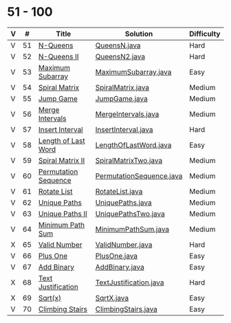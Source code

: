 # 51 - 100 

 V | #  | Title | Solution | Difficulty 
-- | --- | ----- | -------- | ---------- 
 V | 51   | [N-Queens][51-link] | [QueensN.java][51-solution] | Hard
 V | 52   | [N-Queens II][52-link] | [QueensN2.java][52-solution] | Hard
 V | 53   | [Maximum Subarray][53-link] | [MaximumSubarray.java][53-solution] | Easy
 V | 54   | [Spiral Matrix][54-link] | [SpiralMatrix.java][54-solution] | Medium
 V | 55   | [Jump Game][55-link] | [JumpGame.java][55-solution] | Medium
 V | 56   | [Merge Intervals][56-link] | [MergeIntervals.java][56-solution] | Medium
 V | 57   | [Insert Interval][57-link] | [InsertInterval.java][57-solution] | Hard
 V | 58   | [Length of Last Word][58-link] | [LengthOfLastWord.java][58-solution] | Easy
 V | 59   | [Spiral Matrix II][59-link] | [SpiralMatrixTwo.java][59-solution] | Medium
 V | 60   | [Permutation Sequence][60-link] | [PermutationSequence.java][60-solution] | Medium
 V | 61   | [Rotate List][61-link] | [RotateList.java][61-solution] | Medium
 V | 62   | [Unique Paths][62-link] | [UniquePaths.java][62-solution] | Medium
 V | 63   | [Unique Paths II][63-link] | [UniquePathsTwo.java][63-solution] | Medium
 V | 64   | [Minimum Path Sum][64-link] | [MinimumPathSum.java][64-solution] | Medium
 X | 65   | [Valid Number][65-link] | [ValidNumber.java][65-solution] | Hard
 V | 66   | [Plus One][66-link] | [PlusOne.java][66-solution] | Easy
 V | 67   | [Add Binary][67-link] | [AddBinary.java][67-solution] | Easy
 X | 68   | [Text Justification][68-link] | [TextJustification.java][68-solution] | Hard
 X | 69   | [Sqrt(x)][69-link] | [SqrtX.java][69-solution] | Easy
 V | 70   | [Climbing Stairs][70-link] | [ClimbingStairs.java][70-solution] | Easy
 
[51-link]: https://leetcode.com/problems/n-queens/
[51-solution]: https://github.com/jsong00505/LeetCode/blob/master/Algorithms/src/main/java/hard/q/QueensN.java
[52-link]: https://leetcode.com/problems/n-queens-ii/
[52-solution]: https://github.com/jsong00505/LeetCode/blob/master/Algorithms/src/main/java/hard/q/QueensN2.java
[53-link]: https://leetcode.com/problems/maximum-subarray/
[53-solution]: https://github.com/jsong00505/LeetCode/blob/master/Algorithms/src/main/java/easy/m/MaximumSubarray.java
[54-link]: https://leetcode.com/problems/spiral-matrix/
[54-solution]: https://github.com/jsong00505/LeetCode/blob/master/Algorithms/src/main/java/medium/s/SpiralMatrix.java
[55-link]: https://leetcode.com/problems/jump-game/
[55-solution]: https://github.com/jsong00505/LeetCode/blob/master/Algorithms/src/main/java/medium/j/JumpGame.java
[56-link]: https://leetcode.com/problems/merge-intervals/
[56-solution]: https://github.com/jsong00505/LeetCode/blob/master/Algorithms/src/main/java/medium/m/MergeIntervals.java
[57-link]: https://leetcode.com/problems/insert-interval/
[57-solution]: https://github.com/jsong00505/LeetCode/blob/master/Algorithms/src/main/java/hard/i/InsertInterval.java
[58-link]: https://leetcode.com/problems/length-of-last-word/
[58-solution]: https://github.com/jsong00505/LeetCode/blob/master/Algorithms/src/main/java/easy/l/LengthOfLastWord.java
[59-link]: https://leetcode.com/problems/spiral-matrix-ii/
[59-solution]: https://github.com/jsong00505/LeetCode/blob/master/Algorithms/src/main/java/medium/s/SpiralMatrixTwo.java
[60-link]: https://leetcode.com/problems/permutation-sequence/
[60-solution]: https://github.com/jsong00505/LeetCode/blob/master/Algorithms/src/main/java/medium/p/PermutationSequence.java
[61-link]: https://leetcode.com/problems/rotate-list/
[61-solution]: https://github.com/jsong00505/LeetCode/blob/master/Algorithms/src/main/java/medium/r/RotateList.java
[62-link]: https://leetcode.com/problems/unique-paths/
[62-solution]: https://github.com/jsong00505/LeetCode/blob/master/Algorithms/src/main/java/medium/u/UniquePaths.java
[63-link]: https://leetcode.com/problems/unique-paths-ii/
[63-solution]: https://github.com/jsong00505/LeetCode/blob/master/Algorithms/src/main/java/medium/u/UniquePathsTwo.java
[64-link]: https://leetcode.com/problems/minimum-path-sum/
[64-solution]: https://github.com/jsong00505/LeetCode/blob/master/Algorithms/src/main/java/medium/m/MinimumPathSum.java
[65-link]: https://leetcode.com/problems/valid-number/
[65-solution]: https://github.com/jsong00505/LeetCode/blob/master/Algorithms/src/main/java/hard/v/ValidNumber.java
[66-link]: https://leetcode.com/problems/plus-one/
[66-solution]: https://github.com/jsong00505/LeetCode/blob/master/Algorithms/src/main/java/easy/p/PlusOne.java
[67-link]: https://leetcode.com/problems/add-binary/
[67-solution]: https://github.com/jsong00505/LeetCode/blob/master/Algorithms/src/main/java/easy/a/AddBinary.java
[68-link]: https://leetcode.com/problems/text-justification/
[68-solution]: https://github.com/jsong00505/LeetCode/blob/master/Algorithms/src/main/java/hard/t/TextJustification.java
[69-link]: https://leetcode.com/problems/sqrtx/
[69-solution]: https://github.com/jsong00505/LeetCode/blob/master/Algorithms/src/main/java/easy/s/SqrtX.java
[70-link]: https://leetcode.com/problems/climbing-stairts/
[70-solution]: https://github.com/jsong00505/LeetCode/blob/master/Algorithms/src/main/java/easy/c/ClimbingStairs.java